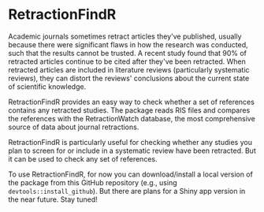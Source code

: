 # RetractionFindR
Academic journals sometimes retract articles they've published, usually because there were significant flaws in how the research was conducted, such that the results cannot be trusted. A recent study found that 90% of retracted articles continue to be cited after they've been retracted. When retracted articles are included in literature reviews (particularly systematic reviews), they can distort the reviews' conclusions about the current state of scientific knowledge.

RetractionFindR provides an easy way to check whether a set of references contains any retracted studies. The package reads RIS files and compares the references with the RetractionWatch database, the most comprehensive source of data about journal retractions.

RetractionFindR is particularly useful for checking whether any studies you plan to screen for or include in a systematic review have been retracted. But it can be used to check any set of references.

To use RetractionFindR, for now you can download/install a local version of the package from this GitHub repository (e.g., using `devtools::install_github`). But there are plans for a Shiny app version in the near future. Stay tuned!